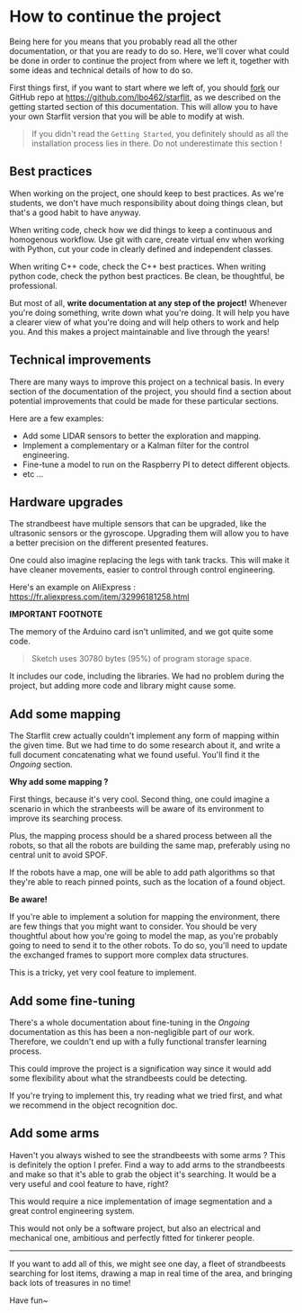 # How to continue the project

Being here for you means that you probably read all the other
documentation, or that you are ready to do so. Here, we'll cover
what could be done in order to continue the project from where we
left it, together with some ideas and technical details of how to
do so.

First things first, if you want to start where we left of, you
should [fork](https://en.wikipedia.org/wiki/Fork) our GitHub repo
at https://github.com/lbo462/starflit, as we described on the
getting started section of this documentation. This will allow
you to have your own Starflit version that you will be able to
modify at wish.

> If you didn't read the `Getting Started`, you definitely should
> as all the installation process lies in there. Do not
> underestimate this section !

## Best practices

When working on the project, one should keep to best practices.
As we're students, we don't have much responsibility about doing
things clean, but that's a good habit to have anyway.

When writing code, check how we did things to keep a continuous
and homogenous workflow. Use git with care, create virtual env
when working with Python, cut your code in clearly defined and
independent classes.

When writing C++ code, check the C++ best practices. When
writing python code, check the python best practices. Be clean,
be thoughtful, be professional.

But most of all, __write documentation at any step of the__
__project!__ Whenever you're doing something, write down what
you're doing. It will help you have a clearer view of what you're
doing and will help others to work and help you. And this makes
a project maintainable and live through the years!

## Technical improvements

There are many ways to improve this project on a technical basis.
In every section of the documentation of the project, you should
find a section about potential improvements that could be made
for these particular sections.

Here are a few examples:
- Add some LIDAR sensors to better the exploration and mapping.
- Implement a complementary or a Kalman filter for the control
engineering.
- Fine-tune a model to run on the Raspberry PI to detect
different objects.
- etc ...

## Hardware upgrades

The strandbeest have multiple sensors that can be upgraded, like
the ultrasonic sensors or the gyroscope. Upgrading them will
allow you to have a better precision on the different presented
features.

One could also imagine replacing the legs with tank
tracks. This will make it have cleaner movements, easier to
control through control engineering.

Here's an example on AliExpress : 
https://fr.aliexpress.com/item/32996181258.html

__IMPORTANT FOOTNOTE__

The memory of the Arduino card isn't unlimited, and we got quite
some code.

> Sketch uses 30780 bytes (95%) of program storage space.

It includes our code, including the libraries. We had no problem
during the project, but adding more code and library might
cause some.

## Add some mapping

The Starflit crew actually couldn't implement any form of mapping
within the given time. But we had time to do some research
about it, and write a full document concatenating what we found
useful. You'll find it the _Ongoing_ section.

__Why add some mapping ?__

First things, because it's very cool. Second thing, one could
imagine a scenario in which the stranbeests will be aware of its
environment to improve its searching process.

Plus, the mapping process should be a shared process between all
the robots, so that all the robots are building the same map,
preferably using no central unit to avoid SPOF.

If the robots have a map, one will be able to add path algorithms
so that they're able to reach pinned points, such as the location
of a found object.

__Be aware!__

If you're able to implement a solution for mapping the
environment, there are few things that you might want to consider.
You should be very thoughtful about how you're going to model
the map, as you're probably going to need to send it to the other
robots. To do so, you'll need to update the exchanged frames
to support more complex data structures.

This is a tricky, yet very cool feature to implement.

## Add some fine-tuning

There's a whole documentation about fine-tuning in the _Ongoing_ documentation
as this has been a non-negligible part of our work. Therefore, we couldn't end
up with a fully functional transfer learning process.

This could improve the project is a signification way since it
would add some flexibility about what the strandbeests could be
detecting.

If you're trying to implement this, try reading what we tried
first, and what we recommend in the object recognition doc.

## Add some arms

Haven't you always wished to see the strandbeests with some arms ?
This is definitely the option I prefer. Find a way to add arms
to the strandbeests and make so that it's able to grab the object
it's searching. It would be a very useful and cool feature to
have, right?

This would require a nice implementation of image segmentation
and a great control engineering system.

This would not only be a software project, but also an electrical
and mechanical one, ambitious and perfectly fitted for tinkerer
people.

---

If you want to add all of this, we might see one day, a fleet
of strandbeests searching for lost items, drawing a map in real
time of the area, and bringing back lots of treasures in no time!

Have fun~
